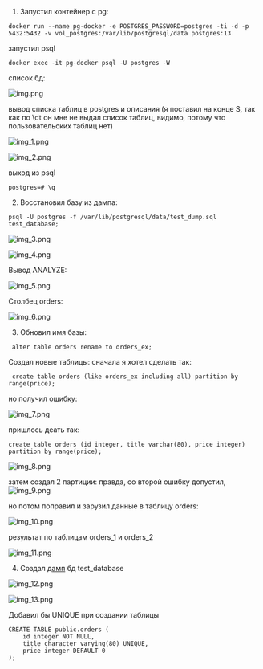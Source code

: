 1. Запустил контейнер с pg:
```shell
docker run --name pg-docker -e POSTGRES_PASSWORD=postgres -ti -d -p 5432:5432 -v vol_postgres:/var/lib/postgresql/data postgres:13
```
запустил psql

```shell
docker exec -it pg-docker psql -U postgres -W
```
список бд:

![img.png](img.png)

вывод списка таблиц в postgres и описания (я поставил на конце S, так как по \dt он мне не выдал список таблиц, видимо, потому что пользовательских таблиц нет)

![img_1.png](img_1.png)

![img_2.png](img_2.png)

выход из psql
```shell
postgres=# \q
```
2. Восстановил базу из дампа:
```shell
psql -U postgres -f /var/lib/postgresql/data/test_dump.sql test_database;
```
![img_3.png](img_3.png)

![img_4.png](img_4.png)

Вывод ANALYZE:

![img_5.png](img_5.png)

Столбец orders:

![img_6.png](img_6.png)

3. Обновил имя базы: 
```shell
 alter table orders rename to orders_ex;
```
Создал новые таблицы: 
сначала я хотел сделать так: 
```shell
 create table orders (like orders_ex including all) partition by range(price);
```
но получил ошибку:

![img_7.png](img_7.png)

пришлось деать так: 

```shell
create table orders (id integer, title varchar(80), price integer) partition by range(price);
```
![img_8.png](img_8.png)

затем создал 2 партиции: 
правда, со второй ошибку допустил,
![img_9.png](img_9.png)

но потом поправил и зарузил данные в таблицу orders:

![img_10.png](img_10.png)

результат по таблицам orders_1 и orders_2

![img_11.png](img_11.png)

4. Создал [дамп](https://github.com/sakhnail/sysadm-homeworks/blob/main/06-db-04-postgresql/test_dump_210921.sql) бд test_database

![img_12.png](img_12.png)

![img_13.png](img_13.png)

Добавил бы UNIQUE при создании таблицы

```shell
CREATE TABLE public.orders (
    id integer NOT NULL,
    title character varying(80) UNIQUE,
    price integer DEFAULT 0
);
```